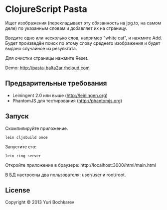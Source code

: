 # ClojureScript Pasta

Ищет изображения (перекладывает эту обязанность на jpg.to, на самом деле)
по указанным словам и добавляет их на страницу.

Введите одно или несколько слов, например "white cat", и нажмите Add. Будет
произведён поиск по этому слову среднего изображения и будет выдано случайное
из результата.

Для очистки страницы нажмите Reset.

Demo: http://pasta-balta2ar.rhcloud.com


## Предварительные требования

* Leiningent 2.0 или выше (http://leiningen.org)
* PhantomJS для тестирования (http://phantomjs.org)

## Запуск

Cкомпилируйте приложение.

    lein cljsbuild once

Запустите его: 

    lein ring server

Откройте приложение в браузере: http://localhost:3000/html/main.html

В БД настроены два пользователя: user/user и root/root.

## License

Copyright © 2013 Yuri Bochkarev
